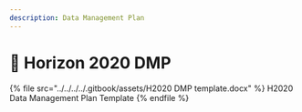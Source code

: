 ```yaml
---
description: Data Management Plan
---
```


# 🔴 Horizon 2020 DMP

{% file src="../../../../.gitbook/assets/H2020 DMP template.docx" %}
H2020 Data Management Plan Template
{% endfile %}
